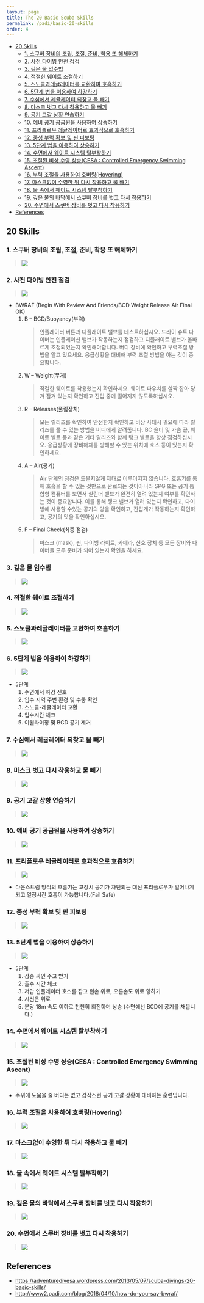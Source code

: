 ```yaml
---
layout: page
title: The 20 Basic Scuba Skills
permalink: /padi/basic-20-skills
order: 4
---
```


<!-- TOC -->

- [20 Skills](#20-skills)
    - [1. 스쿠버 장비의 조립, 조절, 준비, 착용 또 해체하기](#1-스쿠버-장비의-조립-조절-준비-착용-또-해체하기)
    - [2. 사전 다이빙 안전 점검](#2-사전-다이빙-안전-점검)
    - [3. 깊은 물 입수법](#3-깊은-물-입수법)
    - [4. 적절한 웨이트 조절하기](#4-적절한-웨이트-조절하기)
    - [5. 스노클과레귤레이터를 교환하여 호흡하기](#5-스노클과레귤레이터를-교환하여-호흡하기)
    - [6. 5단계 법을 이용하여 하강하기](#6-5단계-법을-이용하여-하강하기)
    - [7. 수심에서 레귤레이터 되찾고 물 빼기](#7-수심에서-레귤레이터-되찾고-물-빼기)
    - [8. 마스크 벗고 다시 착용하고 물 빼기](#8-마스크-벗고-다시-착용하고-물-빼기)
    - [9. 공기 고갈 상황 연습하기](#9-공기-고갈-상황-연습하기)
    - [10. 예비 공기 공급원을 사용하여 상승하기](#10-예비-공기-공급원을-사용하여-상승하기)
    - [11. 프리플로우 레귤레이터로 효과적으로 호흡하기](#11-프리플로우-레귤레이터로-효과적으로-호흡하기)
    - [12. 중성 부력 확보 및 핀 피보팅](#12-중성-부력-확보-및-핀-피보팅)
    - [13. 5단계 법을 이용하여 상승하기](#13-5단계-법을-이용하여-상승하기)
    - [14. 수면에서 웨이트 시스템 탈부착하기](#14-수면에서-웨이트-시스템-탈부착하기)
    - [15. 조절된 비상 수영 상승(CESA : Controlled Emergency Swimming Ascent)](#15-조절된-비상-수영-상승cesa--controlled-emergency-swimming-ascent)
    - [16. 부력 조절을 사용하여 호버링(Hovering)](#16-부력-조절을-사용하여-호버링hovering)
    - [17. 마스크없이 수영한 뒤 다시 착용하고 물 빼기](#17-마스크없이-수영한-뒤-다시-착용하고-물-빼기)
    - [18. 물 속에서 웨이트 시스템 탈부착하기](#18-물-속에서-웨이트-시스템-탈부착하기)
    - [19. 깊은 물의 바닥에서 스쿠버 장비를 벗고 다시 착용하기](#19-깊은-물의-바닥에서-스쿠버-장비를-벗고-다시-착용하기)
    - [20. 수면에서 스쿠버 장비를 벗고 다시 착용하기](#20-수면에서-스쿠버-장비를-벗고-다시-착용하기)
- [References](#references)

<!-- /TOC -->
## 20 Skills

### 1. 스쿠버 장비의 조립, 조절, 준비, 착용 또 해체하기

> [![](https://img.youtube.com/vi/aJKCH1ugMpI/0.jpg)](https://www.youtube.com/watch?v=aJKCH1ugMpI)

### 2. 사전 다이빙 안전 점검

> [![](https://img.youtube.com/vi/5gI2iMYWrVY/0.jpg)](https://www.youtube.com/watch?v=5gI2iMYWrVY)

- BWRAF (Begin With Review And Friends/BCD Weight Release Air Final OK)
    1. B – BCD/Buoyancy(부력)
        > 인플레이터 버튼과 디플래이트 밸브를 테스트하십시오. 드라이 슈트 다이버는 인플레이션 밸브가 작동하는지 점검하고 디플래이트 밸브가 올바르게 조정되었는지 확인해야합니다.
        > 버디 장비에 확인하고 부력조절 방법을 알고 있으세요. 응급상황을 대비해 부력 조절 방법을 아는 것이 중요합니다.
    2. W – Weight(무게)
        > 적절한 웨이트를 착용했는지 확인하세요. 웨이트 파우치를 살짝 잡아 당겨 잠겨 있는지 확인하고 진입 중에 떨어지지 않도록하십시오.
    3. R – Releases(풀림장치)
        > 모든 릴리즈를 확인하여 안전한지 확인하고 비상 사태시 필요에 따라 릴리즈를 풀 수 있는 방법을 버디에게 알려줍니다. BC 숄더 및 가슴 끈, 웨이트 벨트 등과 같은 기타 릴리즈와 함께 탱크 벨트을 항상 점검하십시오. 응급상황에 장비해체를 방해할 수 있는 위치에 호스 등이 있는지 확인하세요.
    4. A – Air(공기)
        > Air 단계의 점검은 드물지않게 제대로 이루어지지 않습니다. 호흡기를 통해 호흡을 할 수 있는 것만으로 완료되는 것이아니라 SPG 또는 공기 통합형 컴퓨터를 보면서 실린더 밸브가 완전히 열려 있는지 여부를 확인하는 것이 중요합니다. 이를 통해 탱크 밸브가 열려 있는지 확인하고, 다이빙에 사용할 수있는 공기의 양을 확인하고, 잔압계가 작동하는지 확인하고, 공기의 맛을 확인하십시오.
    5. F – Final Check(최종 점검)
        > 마스크 (mask), 핀, 다이빙 라이트, 카메라, 신호 장치 등 모든 장비와 다이버들 모두 준비가 되어 있는지 확인을 하세요.

### 3. 깊은 물 입수법

> [![](https://img.youtube.com/vi/3JsAxBDAkKg/0.jpg)](https://www.youtube.com/watch?v=3JsAxBDAkKg)

### 4. 적절한 웨이트 조절하기

> [![](https://img.youtube.com/vi/uW8A2t59rfU/0.jpg)](https://www.youtube.com/watch?v=uW8A2t59rfU)

### 5. 스노클과레귤레이터를 교환하여 호흡하기

> [![](https://img.youtube.com/vi/fklYMgRwCrE/0.jpg)](https://www.youtube.com/watch?v=fklYMgRwCrE)

### 6. 5단계 법을 이용하여 하강하기

> [![](https://img.youtube.com/vi/Db_n8BY2xss/0.jpg)](https://www.youtube.com/watch?v=Db_n8BY2xss)
- 5단계
    1. 수면에서 하강 신호
    2. 입수 지역 주변 환경 및 수중 확인
    3. 스노클-레귤레이터 교환
    4. 입수시간 체크
    5. 이퀄라이징 및 BCD 공기 제거

### 7. 수심에서 레귤레이터 되찾고 물 빼기

> [![](https://img.youtube.com/vi/drqRGj1Vixw/0.jpg)](https://www.youtube.com/watch?v=drqRGj1Vixw)

### 8. 마스크 벗고 다시 착용하고 물 빼기

> [![](https://img.youtube.com/vi/ZkjjU2PW47M/0.jpg)](https://www.youtube.com/watch?v=ZkjjU2PW47M)

### 9. 공기 고갈 상황 연습하기

> [![](https://img.youtube.com/vi/tsvNIGjTZOI/0.jpg)](https://www.youtube.com/watch?v=tsvNIGjTZOI)

### 10. 예비 공기 공급원을 사용하여 상승하기

> [![](https://img.youtube.com/vi/CBrekG9McDk/0.jpg)](https://www.youtube.com/watch?v=CBrekG9McDk)

### 11. 프리플로우 레귤레이터로 효과적으로 호흡하기

> [![](https://img.youtube.com/vi/W7mnnEa023Q/0.jpg)](https://www.youtube.com/watch?v=W7mnnEa023Q)
- 다운스트림 방식의 호흡기는 고장시 공기가 차단되는 대신 프리플로우가 일어나게되고 일정시간 호흡이 가능합니다.(Fail Safe)


### 12. 중성 부력 확보 및 핀 피보팅

> [![](https://img.youtube.com/vi/FXdS3nSl6os/0.jpg)](https://www.youtube.com/watch?v=FXdS3nSl6os)

### 13. 5단계 법을 이용하여 상승하기

> [![](http://img.youtube.com/vi/3LlQoIhwMUk/0.jpg)](http://www.youtube.com/watch?v=3LlQoIhwMUk)
- 5단계
    1. 상승 싸인 주고 받기
    2. 출수 시간 체크
    3. 저압 인플레이터 호스를 잡고 왼손 위로, 오른손도 위로 향하기
    4. 시선은 위로
    5. 분당 18m 속도 이하로 천천히 회전하며 상승 (수면에선 BCD에 공기를 채웁니다.) 

### 14. 수면에서 웨이트 시스템 탈부착하기

> [![](https://img.youtube.com/vi/3LlQoIhwMUk/0.jpg)](https://www.youtube.com/watch?v=3LlQoIhwMUk)

### 15. 조절된 비상 수영 상승(CESA : Controlled Emergency Swimming Ascent)

> [![](http://img.youtube.com/vi/lFYezmhwnZo/0.jpg)](https://www.youtube.com/watch?v=lFYezmhwnZo)
- 주위에 도움을 줄 버디는 없고 갑작스런 공기 고갈 상황에 대비하는 훈련입니다.

### 16. 부력 조절을 사용하여 호버링(Hovering)

> [![](https://img.youtube.com/vi/vPR-FkCiLZs/0.jpg)](https://www.youtube.com/watch?v=vPR-FkCiLZs)

### 17. 마스크없이 수영한 뒤 다시 착용하고 물 빼기

> [![](https://img.youtube.com/vi/yN8m9tr8UWY/0.jpg)](https://www.youtube.com/watch?v=yN8m9tr8UWY)

### 18. 물 속에서 웨이트 시스템 탈부착하기

> [![](https://img.youtube.com/vi/pkCE1Rbj57s/0.jpg)](https://www.youtube.com/watch?v=pkCE1Rbj57s)

### 19. 깊은 물의 바닥에서 스쿠버 장비를 벗고 다시 착용하기

> [![](https://img.youtube.com/vi/iZTNo6rbEwQ/0.jpg)](https://www.youtube.com/watch?v=iZTNo6rbEwQ)

### 20. 수면에서 스쿠버 장비를 벗고 다시 착용하기

> [![](https://img.youtube.com/vi/A2ZAs213PHU/0.jpg)](https://www.youtube.com/watch?v=A2ZAs213PHU)


## References

- <https://adventuredivesa.wordpress.com/2013/05/07/scuba-divings-20-basic-skills/>
- <http://www2.padi.com/blog/2018/04/10/how-do-you-say-bwraf/>
